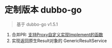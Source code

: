 # 定制版本 dubbo-go

> 基于 dubbo-go v1.5.1

1. 合并PR: [支持Proxy自定义实现Implement的函数](https://github.com/apache/dubbo-go/pull/1019)
2. 实现返回原生Result对象的 GenericResultService